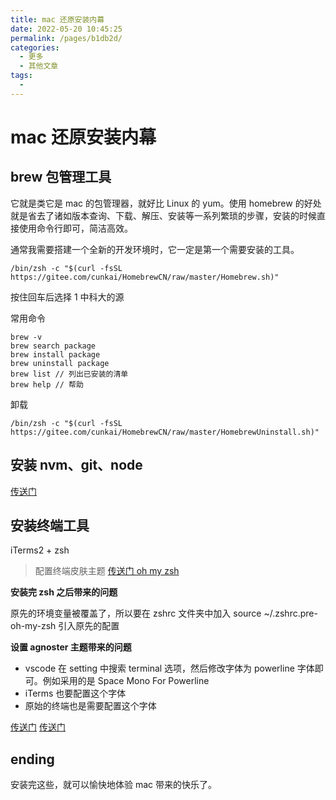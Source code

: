 ```yaml
---
title: mac 还原安装内幕
date: 2022-05-20 10:45:25
permalink: /pages/b1db2d/
categories:
  - 更多
  - 其他文章
tags:
  - 
---
```


# mac 还原安装内幕

## brew 包管理工具

它就是类它是 mac 的包管理器，就好比 Linux 的 yum。使用 homebrew 的好处就是省去了诸如版本查询、下载、解压、安装等一系列繁琐的步骤，安装的时候直接使用命令行即可，简洁高效。

通常我需要搭建一个全新的开发环境时，它一定是第一个需要安装的工具。

```
/bin/zsh -c "$(curl -fsSL https://gitee.com/cunkai/HomebrewCN/raw/master/Homebrew.sh)"
```

按住回车后选择 1 中科大的源

常用命令

```
brew -v
brew search package
brew install package
brew uninstall package
brew list // 列出已安装的清单
brew help // 帮助
```

卸载

```
/bin/zsh -c "$(curl -fsSL https://gitee.com/cunkai/HomebrewCN/raw/master/HomebrewUninstall.sh)"
```

## 安装 nvm、git、node

[传送门](https://juejin.cn/post/7025631859623067656)

## 安装终端工具

iTerms2 + zsh

> 配置终端皮肤主题 [传送门 oh my zsh](https://zhuanlan.zhihu.com/p/35283688)

**安装完 zsh 之后带来的问题**

原先的环境变量被覆盖了，所以要在 zshrc 文件夹中加入 source ~/.zshrc.pre-oh-my-zsh 引入原先的配置

**设置 agnoster 主题带来的问题**

- vscode 在 setting 中搜索 terminal 选项，然后修改字体为 powerline 字体即可。例如采用的是 Space Mono For Powerline
- iTerms 也要配置这个字体
- 原始的终端也是需要配置这个字体

[传送门](https://www.jianshu.com/p/b63b9f208b80)
[传送门](https://sspai.com/post/63241)

## ending

安装完这些，就可以愉快地体验 mac 带来的快乐了。